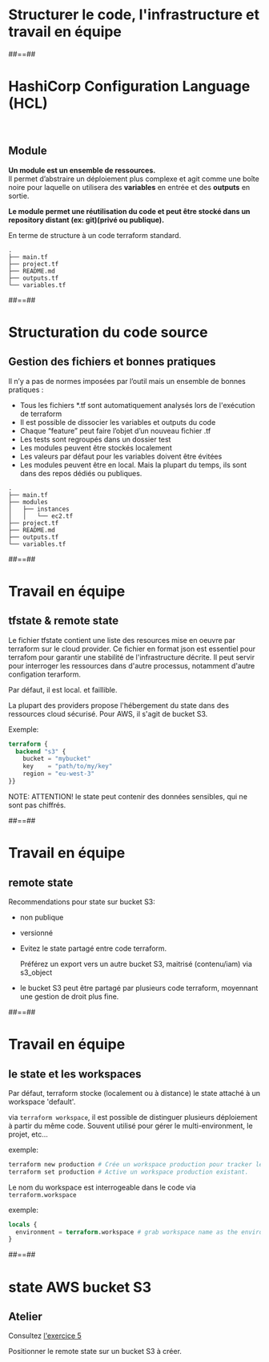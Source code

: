 <!-- .slide: class="transition"-->

# Structurer le code, l'infrastructure et travail en équipe

##==##
<!-- .slide: -->

# HashiCorp Configuration Language (HCL)

<br/>

## Module

**Un module est un ensemble de ressources.**  
Il permet d’abstraire un déploiement plus complexe et agit comme une boîte noire pour laquelle on utilisera des **variables** en entrée et des **outputs** en sortie.

**Le module permet une réutilisation du code et peut être stocké dans un repository distant (ex: git)(privé ou publique).**

En terme de structure à un code terraform standard.

```
.
├── main.tf
├── project.tf
├── README.md
├── outputs.tf
└── variables.tf
```

##==##
<!-- .slide: -->
# Structuration du code source

## Gestion des fichiers et bonnes pratiques

Il n’y a pas de normes imposées par l’outil mais un ensemble de bonnes pratiques :

* Tous les fichiers *.tf sont automatiquement analysés lors de l'exécution de terraform
* Il est possible de dissocier les variables et outputs du code
* Chaque “feature” peut faire l’objet d’un nouveau fichier .tf
* Les tests sont regroupés dans un dossier test
* Les modules peuvent être stockés localement
* Les valeurs par défaut pour les variables doivent être évitées
* Les modules peuvent être en local. Mais la plupart du temps, ils sont dans des repos dédiés ou publiques.

```
.
├── main.tf
├── modules
│   ├── instances
│   │   └── ec2.tf
├── project.tf
├── README.md
├── outputs.tf
└── variables.tf
```

##==##
<!-- .slide:-->

# Travail en équipe

## tfstate & remote state

Le fichier tfstate contient une liste des resources mise en oeuvre par terraform sur le cloud provider.
Ce fichier en format json est essentiel pour terrafom pour garantir une stabilité de l'infrastructure décrite.
Il peut servir pour interroger les ressources dans d'autre processus, notamment d'autre configation terarform.

Par défaut, il est local. et faillible.

La plupart des providers propose l'hébergement du state dans des ressources cloud sécurisé. Pour AWS, il s'agit de
bucket S3.

Exemple:

```terraform
terraform {
  backend "s3" {
    bucket = "mybucket"
    key    = "path/to/my/key"
    region = "eu-west-3"
}}
```

NOTE: ATTENTION! le state peut contenir des données sensibles, qui ne sont pas chiffrés.

##==##
<!-- .slide:-->

# Travail en équipe

## remote state

Recommendations pour state sur bucket S3:

- non publique
- versionné
- Evitez le state partagé entre code terraform. 

  Préférez un export vers un autre bucket S3, maitrisé (contenu/iam) via s3_object
- le bucket S3 peut être partagé par plusieurs code terraform, moyennant une gestion
  de droit plus fine.

##==##
<!-- .slide:-->

# Travail en équipe

## le state et les workspaces

Par défaut, terraform stocke (localement ou à distance) le state attaché à un workspace
'default'.

via `terraform workspace`, il est possible de distinguer plusieurs déploiement à partir 
du même code.
Souvent utilisé pour gérer le multi-environment, le projet, etc...

exemple:

```bash
terraform new production # Crée un workspace production pour tracker les resources production
terraform set production # Active un workspace production existant.
```

Le nom du workspace est interrogeable dans le code via `terraform.workspace`

exemple:

```terraform
locals {
  environment = terraform.workspace # grab workspace name as the environment to deploy.
}
```


##==##
<!-- .slide: class="exercice" -->

# state AWS bucket S3

## Atelier

Consultez [l'exercice 5](https://github.com/ChristopheLarsonneur/sfeir-school-terraform/tree/aws-variant/steps/aws-tiny/05-module-state)

Positionner le remote state sur un bucket S3 à créer.